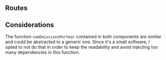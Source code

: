## Routes

## Considerations

The function `sumEmissionsPerYear` contained in both components are similar and could be abstracted to a generic one. Since it's a small software, I opted to not do that in order to keep the readability and avoid injecting too many dependencies in this function.
